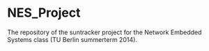NES_Project
===========
The repository of the suntracker project for the Network Embedded Systems class (TU Berlin summerterm 2014).
